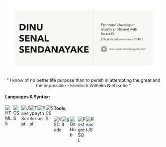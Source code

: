 [![Header](https://github.com/Dinu-Senal/Dinu-Senal/blob/main/images/GitHub-Image.png)][website]

<div align=center>
    " I know of no better life purpose than to perish in attempting the great and the impossible - Friedrich Wilhelm Nietzsche "
</div>

[website]: https://dinu-sendanayake.netlify.app/
[linkedin]: https://www.linkedin.com/in/dinu-senal-sendanayake-763234195/
[instagram]: https://www.instagram.com/dinu_senal/
[gmail]: dinusenal8@gmail.com

#### Languages & Syntax:

<picture>
    <!-- html -->
    <source align="left" alt="HTML5" width="26px" media="(prefers-color-scheme: dark)" srcset="https://api.iconify.design/simple-icons:html5.svg?color=%23F8F7F1&height=26">
    <img align="left" alt="HTML5" width="26px" alt="Swaps between dark and light modes" src="https://api.iconify.design/simple-icons:html5.svg?color=%23191919&height=26">
</picture>
<picture>
    <!-- css -->
    <source align="left" alt="CSS" width="26px" media="(prefers-color-scheme: dark)" srcset="https://api.iconify.design/simple-icons:css3.svg?color=%23F8F7F1&height=26" >
    <img align="left" alt="CSS" width="26px" alt="Swaps between dark and light modes" src="https://api.iconify.design/simple-icons:css3.svg?color=%23191919&height=26" >
</picture>
<picture>
    <!-- javascript -->
    <source align="left" alt="JavaScript" width="26px" media="(prefers-color-scheme: dark)" srcset="https://api.iconify.design/simple-icons:javascript.svg?color=%23F8F7F1&height=26" >
    <img align="left" alt="JavaScript" width="26px" alt="Swaps between dark and light modes" src="https://api.iconify.design/simple-icons:javascript.svg?color=%23191919&height=26" >
</picture>
<picture>
    <!-- typescript -->
    <source align="left" alt="TypeScript" width="26px" media="(prefers-color-scheme: dark)" srcset="https://api.iconify.design/simple-icons:typescript.svg?color=%23F8F7F1&height=26" >
    <img align="left" alt="TypeScript" width="26px" alt="Swaps between dark and light modes" src="https://api.iconify.design/simple-icons:typescript.svg?color=%23191919&height=26" >
</picture>
<picture>
    <!-- python -->
    <source align="left" alt="Python" width="26px" media="(prefers-color-scheme: dark)" srcset="https://api.iconify.design/simple-icons:python.svg?color=%23F8F7F1&height=26" >
    <img align="left" alt="Python" width="26px" alt="Swaps between dark and light modes" src="https://api.iconify.design/simple-icons:python.svg?color=%23191919&height=26" >
</picture>
<picture>
    <!-- scss -->
    <source align="left" alt="SCSS" width="26px" media="(prefers-color-scheme: dark)" srcset="https://api.iconify.design/simple-icons:sass.svg?color=%23F8F7F1&height=26" >
    <img align="left" alt="SCSS" width="26px" alt="Swaps between dark and light modes" src="https://api.iconify.design/simple-icons:sass.svg?color=%23191919&height=26" >
</picture>

#### Tools:

<picture>
    <!-- vscode -->
    <source align="left" alt="VSCode" width="26px" media="(prefers-color-scheme: dark)" srcset="https://api.iconify.design/simple-icons:visualstudiocode.svg?color=%23F8F7F1&height=26" >
    <img align="left" alt="VSCode" width="26px" alt="Swaps between dark and light modes" src="https://api.iconify.design/simple-icons:visualstudiocode.svg?color=%23191919&height=26" >
</picture>
<picture>
    <!-- git -->
    <source align="left" alt="git" width="26px" media="(prefers-color-scheme: dark)" srcset="https://api.iconify.design/simple-icons:git.svg?color=%23F8F7F1&height=26" >
    <img align="left" alt="git" width="26px" alt="Swaps between dark and light modes" src="https://api.iconify.design/simple-icons:git.svg?color=%23191919&height=26" >
</picture>
<picture>
    <!-- github -->
    <source align="left" alt="GitHub" width="26px" media="(prefers-color-scheme: dark)" srcset="https://api.iconify.design/simple-icons:github.svg?color=%23F8F7F1&height=26" >
    <img align="left" alt="GitHub" width="26px" alt="Swaps between dark and light modes" src="https://api.iconify.design/simple-icons:github.svg?color=%23191919&height=26" >
</picture>
<picture>
    <!-- postgresql -->
    <source align="left" alt="PostgreSQL" width="26px" media="(prefers-color-scheme: dark)" srcset="https://api.iconify.design/simple-icons:postgresql.svg?color=%23F8F7F1&height=26" >
    <img align="left" alt="PostgreSQL" width="26px" alt="Swaps between dark and light modes" src="https://api.iconify.design/simple-icons:postgresql.svg?color=%23191919&height=26" >
</picture>
<picture>
    <!-- reactjs -->
    <source align="left" alt="ReactJS" width="26px" media="(prefers-color-scheme: dark)" srcset="https://api.iconify.design/akar-icons:react-fill.svg?color=%23F8F7F1&height=26" >
    <img align="left" alt="ReactJS" width="26px" alt="Swaps between dark and light modes" src="https://api.iconify.design/akar-icons:react-fill.svg?color=%23191919&height=26" >
</picture>